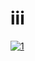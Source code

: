 # iii
[![1](http://blogfiles1.naver.net/20120317_119/gmgj535_1331983594149RzoSz_JPEG/IMG_0280.JPG)](https://www.youtube.com/watch?v=A5tidbv23jw)
